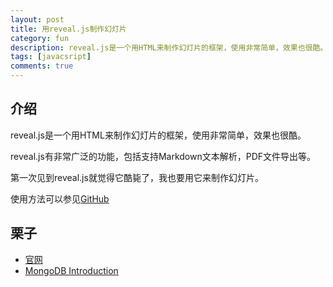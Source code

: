 ```yaml
---
layout: post
title: 用reveal.js制作幻灯片
category: fun
description: reveal.js是一个用HTML来制作幻灯片的框架，使用非常简单，效果也很酷。
tags: [javacsript]
comments: true
---
```


## 介绍

reveal.js是一个用HTML来制作幻灯片的框架，使用非常简单，效果也很酷。

reveal.js有非常广泛的功能，包括支持Markdown文本解析，PDF文件导出等。

第一次见到reveal.js就觉得它酷毙了，我也要用它来制作幻灯片。

使用方法可以参见<a href="https://github.com/hakimel/reveal.js/">GitHub</a>


## 栗子

- <a href="http://lab.hakim.se/reveal-js/">官网</a>
- <a href="http://cherryleer.com/mongodb-introduction">MongoDB Introduction</a>
